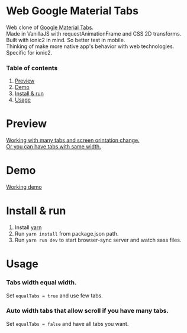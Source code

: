# Web Google Material Tabs

Web clone of [Google Material Tabs](https://material.io/guidelines/components/tabs.html). <br>
Made in VanillaJS with requestAnimationFrame and CSS 2D transforms. <br>
Built with ionic2 in mind. So better test in mobile. <br>
Thinking of make more native app's behavior with web technologies. Specific for ionic2.

### Table of contents 
1. [Preview](#preview)
2. [Demo](#demo)
3. [Install & run](#install--run)
4. [Usage](#usage)

# Preview

[Working with many tabs and screen orintation change.](http://i.imgur.com/LQjH2uQ.gifv) <br>
[Or you can have tabs with same width.](http://i.imgur.com/ZOWYl2v.png) <br>

# Demo

[Working demo](http://codepen.io/nacholozano/full/oWgJKo/) <br>

# Install & run

1. Install [yarn](https://yarnpkg.com/lang/en/)
2. Run `yarn install` from package.json path.
3. Run `yarn run dev` to start browser-sync server and watch sass files.

# Usage

### Tabs width equal width.
Set `equalTabs = true` and use few tabs. 

### Auto width tabs that allow scroll if you have many tabs.
Set `equalTabs = false` and have all tabs you want.
